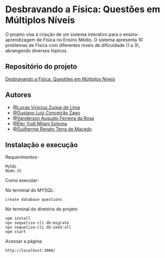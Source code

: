 
# Desbravando a Física: Questões em Múltiplos Níveis

O projeto visa à criação de um sistema interativo para o ensino-aprendizagem de Física no Ensino Médio. O sistema apresenta 10 problemas de Física com diferentes níveis de dificuldade (1 a 3), abrangendo diversos tópicos.


## Repositório do projeto

[Desbravando a Física: Questões em Múltiplos Níveis](https://github.com/vandharlok/Certificadora)


## Autores

- [@Lucas Vinicius Zuque de Lima](https://www.github.com/Zuqueee)
- [@Gustavo Luiz Conceição Zago](https://www.github.com/ZagoXD)
- [@Vanderson Augusto Ferreira da Rosa](https://www.github.com/vandharlok)
- [@Éler Yudi Mitani Sotoma](https://www.github.com/ElerYudi)
- [@Guilherme Renato Terra de Macedo](https://www.github.com/GuilhermeRenato10)


## Instalação e execução

Requerimentos- 

    MySQL
    Node.JS

Como executar- 

No terminal do MYSQL: 

    create database questions

No terminal do diretório do projeto

    npm install
    npx sequelize-cli db:migrate
    npx sequelize-cli db:seed:all
    npm start

Acessar a página:

    http://localhost:3000/

